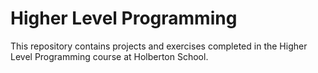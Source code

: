 # Higher Level Programming

This repository contains projects and exercises completed in the Higher Level Programming course at Holberton School.